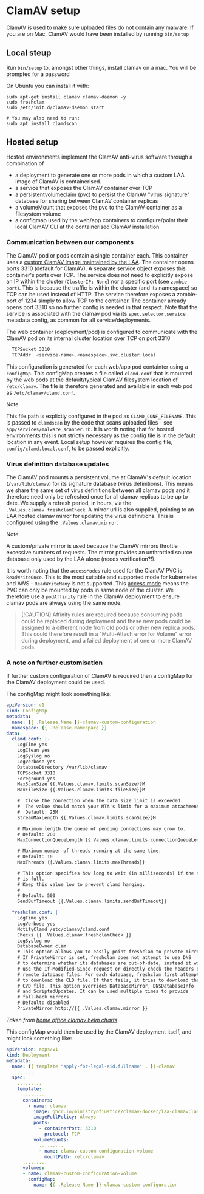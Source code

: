 # ClamAV setup

ClamAV is used to make sure uploaded files do not contain any malware.
If you are on Mac, ClamAV would have been installed by running `bin/setup`

## Local steup

Run `bin/setup` to, amongst other things, install clamav on a mac. You will be prompted for a password

On Ubuntu you can install it with:
```
sudo apt-get install clamav clamav-daemon -y
sudo freshclam
sudo /etc/init.d/clamav-daemon start

# You may also need to run:
sudo apt install clamdscan
```

## Hosted setup

Hosted environments implement the ClamAV anti-virus software through a combination of

- a deployment to generate one or more pods in which a custom LAA image of ClamAV is containerised.
- a service that exposes the ClamAV container over TCP
- a persistentvolumeclaim (pvc) to persist the ClamAV "virus signature" database for sharing between ClamAV container replicas
- a volumeMount that exposes the pvc to the ClamAV container as a filesystem volume
- a configmap used by the web/app containers to configure/point their local ClamAV CLI at the containerised ClamAV installation

### Communication between our components
The ClamAV pod or pods contain a single container each. This container uses a [custom ClamAV image maintained by the LAA](https://github.com/ministryofjustice/clamav-docker/pkgs/container/clamav-docker%2Flaa-clamav). The container opens ports 3310 (default for ClamAV). A separate service object exposes this container's ports over TCP. The service does not need to explicitly expose an IP within the cluster (`ClusterIP: None`) nor a specific port (see `zombie-port`). This is because the traffic is within the cluster (and its namespace) so TCP can be used instead of HTTP. The service therefore exposes a zombie-port of 1234 simply to allow TCP to the container. The container already opens port 3310 so no further config is needed in that respect. Note that the service is associated with the clamav pod via its `spec.selector.service` metadata config, as common for all service/deployments.

The web container (deployment/pod) is configured to communicate with the ClamAV pod on its internal cluster location over TCP on port 3310

```sh
  TCPSocket 3310
  TCPAddr  <service-name>.<namespace>.svc.cluster.local
```

This configuration is generated for each web/app pod containter using a `configMap`. This configMap creates a file called `clamd.conf` that is mounted by the web pods at the default/typical ClamAV filesystem location of `/etc/clamav`. The file is therefore generated and available in each web pod as `/etc/clamav/clamd.conf`.

> [!NOTE]
> This file path is explictly configured in the pod as `CLAMD_CONF_FILENAME`. This is passed to `clamdscan` by the code that scans uploaded files - see `app/services/malware_scanner.rb`. It is worth noting that for hosted environments this is not strictly necessary as the config file is in the default location in any event. Local setup however requires the config file, `config/clamd.local.conf`, to be passed explicitly.

### Virus definition database updates
The ClamAV pod mounts a persistent volume at ClamAV's default location (`/var/lib/clamav`) for its signature database (virus definitions). This means we share the same set of virus definitions between all clamav pods and it therefore need only be refreshed once for all clamav replicas to be up to date. We supply a refresh period, in hours, via the `.Values.clamav.freshclamCheck`. A mirror url is also supplied, pointing to an LAA hosted clamav mirror for updating the virus definitions. This is configured using the `.Values.clamav.mirror`.

> [!NOTE]
> A custom/private mirror is used because the ClamAV mirrors throttle excessive numbers of requests. The mirror provides an unthrottled source database only used by the LAA alone (needs verification?!).

It is worth noting that the `accessModes` rule used for the ClamAV PVC is `ReadWriteOnce`. This is the most suitable and supported mode for kubernetes and AWS - `ReadWriteMany` is not supported. This [access mode](https://kubernetes.io/docs/concepts/storage/persistent-volumes/#access-modes) means the PVC can only be mounted by pods in same node of the cluster. We therefore use a `podAffinity` rule in the ClamAV deployment to ensure clamav pods are always using the same node.

> [!CAUTION] Affinity rules are required because consuming pods could be replaced during deployment and these new pods could be assigned to a different node from
> old pods or other new replica pods. This could therefore result in a "Multi-Attach error for Volume" error during deployment, and a failed deployment of one or more ClamAV pods.


### A note on further customisation
If further custom configuration of ClamAV is required then a configMap for the ClamAV deployment could be used.

The configMap might look something like:



```yaml
apiVersion: v1
kind: ConfigMap
metadata:
  name: {{ .Release.Name }}-clamav-custom-configuration
  namespace: {{ .Release.Namespace }}
data:
  clamd.conf: |-
    LogTime yes
    LogClean yes
    LogSyslog no
    LogVerbose yes
    DatabaseDirectory /var/lib/clamav
    TCPSocket 3310
    Foreground yes
    MaxScanSize {{.Values.clamav.limits.scanSize}}M
    MaxFileSize {{.Values.clamav.limits.fileSize}}M

    #  Close the connection when the data size limit is exceeded.
    #  The value should match your MTA's limit for a maximum attachment size.
    #  Default: 25M
    StreamMaxLength {{.Values.clamav.limits.scanSize}}M

    # Maximum length the queue of pending connections may grow to.
    # Default: 200
    MaxConnectionQueueLength {{.Values.clamav.limits.connectionQueueLength}}

    # Maximum number of threads running at the same time.
    # Default: 10
    MaxThreads {{.Values.clamav.limits.maxThreads}}

    # This option specifies how long to wait (in milliseconds) if the send buffer
    # is full.
    # Keep this value low to prevent clamd hanging.
    #
    # Default: 500
    SendBufTimeout {{.Values.clamav.limits.sendBufTimeout}}

  freshclam.conf: |
    LogTime yes
    LogVerbose yes
    NotifyClamd /etc/clamav/clamd.conf
    Checks {{ .Values.clamav.freshclamCheck }}
    LogSyslog no
    DatabaseOwner clam
    # This option allows you to easily point freshclam to private mirrors.
    # If PrivateMirror is set, freshclam does not attempt to use DNS
    # to determine whether its databases are out-of-date, instead it will
    # use the If-Modified-Since request or directly check the headers of the
    # remote database files. For each database, freshclam first attempts
    # to download the CLD file. If that fails, it tries to download the
    # CVD file. This option overrides DatabaseMirror, DNSDatabaseInfo
    # and ScriptedUpdates. It can be used multiple times to provide
    # fall-back mirrors.
    # Default: disabled
    PrivateMirror http://{{ .Values.clamav.mirror }}
```
_Taken from [home office clamav helm charts](https://github.com/UKHomeOffice/clamav-http/blob/master/charts/clamav/templates/clamav-configmap.yaml)_


This configMap would then be used by the ClamAV deployment itself, and might look something like:


```yaml
apiVersion: apps/v1
kind: Deployment
metadata:
  name: {{ template "apply-for-legal-aid.fullname" . }}-clamav
  .........
  spec:
    .........
    template:
      .........
      containers:
        - name: clamav
          image: ghcr.io/ministryofjustice/clamav-docker/laa-clamav:latest
          imagePullPolicy: Always
          ports:
            - containerPort: 3310
              protocol: TCP
          volumeMounts:
            .........
            - name: clamav-custom-configuration-volume
              mountPath: /etc/clamav
      .........
      volumes:
      - name: clamav-custom-configuration-volume
        configMap:
          name: {{ .Release.Name }}-clamav-custom-configuration

```













